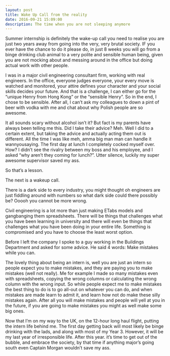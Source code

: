 ```yaml
---
layout: post
title: Wake Up Call from the reality
date: 2016-09-21 15:09:00
description: The time when you are not sleeping anymore
---
```

Summer internship is definitely the wake-up call you need to realise you are just two years away from going into the very, very brutal society. IF you ever have the chance to do it please do, in just 8 weeks you will go from a binge drinking club animal to a very polite and sensible human being, given you are not mocking about and messing around in the office but doing actual work with other people.

I was in a major civil engineering consultant firm, working with real engineers. In the office, everyone judges everyone, your every move is watched and monitored, your attire defines your character and your social skills decides your future. And that is a challenge, I can either go for the “unique Henry from Hong Kong” or the “sensible Henry”. So in the end, I chose to be sensible. After all, I can’t ask my colleagues to down a pint of beer with vodka with me and chat about why Polish people are so awesome.

It all sounds scary without alcohol isn’t it? But fact is my parents have always been telling me this. Did I take their advice? Meh. Well I did to a certain extent, but taking the advice and actually acting them out is different. All the time I was like meh, amma big man man can handle it wannyousaying. The first day at lunch I completely cocked myself over. How? I didn’t see the rivalry between my boss and his employee, and I asked “why aren’t they coming for lunch?”. Utter silence, luckily my super awesome supervisor saved my ass.

So that’s a lesson.

The next is a wakeup call.

There is a dark side to every industry, you might thought oh engineers are just fiddling around with numbers so what dark side could there possibly be? Ooooh you cannot be more wrong.

Civil engineering is a lot more than just making ETabs models and gangbanging them spreadsheets. There will be things that challenges what you have been learning in university and  there will even be things that challenges what you have been doing in your entire life. Something is compromised and you have to choose the least worst option.

Before I left the company I spoke to a guy working in the Buildings Department and asked for some advice. He said 4 words: Make mistakes while you can.

The lovely thing about being an intern is, well you are just an intern so people expect you to make mistakes, and they are paying you to make mistakes (well not really). Me for example I made so many mistakes even with spreadsheets, copying the wrong columns or calculating the wrong column with the wrong input. So while people expect me to make mistakes the best thing to do is to go all-out on whatever you can do, and when mistakes are made learn to admit it, and learn how not do make these silly mistakes again. After all you will make mistakes and people will yell at you in the future, if you are going to make mistakes you might as well make some big ones.

Now that I’m on my way to the UK, on the 12-hour long haul flight, putting the intern life behind me. The first day getting back will most likely be binge drinking with the lads, and along with most of my Year 3. However, it will be my last year of irresponsible life. After this year. it’s time to get out of the bubble, and embrace the society, by that time if anything major’s going south even Captain Morgan wouldn’t save my ass.
